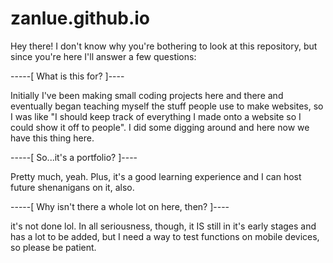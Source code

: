 # zanlue.github.io

Hey there! I don't know why you're bothering to look at this repository, but since you're here I'll answer a few questions:

-----[ What is this for? ]----

Initially I've been making small coding projects here and there and eventually began teaching myself the stuff people use to make websites, so I was like "I should keep track of everything I made onto a website so I could show it off to people". I did some digging around and here now we have this thing here.

-----[ So...it's a portfolio? ]----

Pretty much, yeah. Plus, it's a good learning experience and I can host future shenanigans on it, also.

-----[ Why isn't there a whole lot on here, then? ]----

it's not done lol.
In all seriousness, though, it IS still in it's early stages and has a lot to be added, but I need a way to test functions on mobile devices, so please be patient.